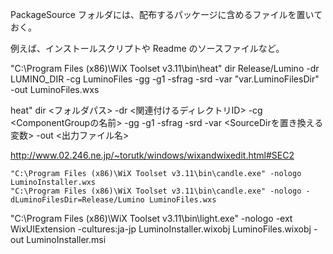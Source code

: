 ﻿
PackageSource フォルダには、配布するパッケージに含めるファイルを置いておく。

例えば、インストールスクリプトや Readme のソースファイルなど。



"C:\Program Files (x86)\WiX Toolset v3.11\bin\heat" dir Release/Lumino -dr LUMINO_DIR -cg LuminoFiles -gg -g1 -sfrag -srd  -var "var.LuminoFilesDir" -out LuminoFiles.wxs

heat" dir <フォルダパス> -dr <関連付けるディレクトリID> -cg <ComponentGroupの名前> -gg -g1 -sfrag -srd  -var <SourceDirを置き換える変数> -out <出力ファイル名>


http://www.02.246.ne.jp/~torutk/windows/wixandwixedit.html#SEC2

```
"C:\Program Files (x86)\WiX Toolset v3.11\bin\candle.exe" -nologo LuminoInstaller.wxs
"C:\Program Files (x86)\WiX Toolset v3.11\bin\candle.exe" -nologo -dLuminoFilesDir=Release/Lumino LuminoFiles.wxs
```
"C:\Program Files (x86)\WiX Toolset v3.11\bin\light.exe" -nologo -ext WixUIExtension -cultures:ja-jp LuminoInstaller.wixobj LuminoFiles.wixobj -out LuminoInstaller.msi

